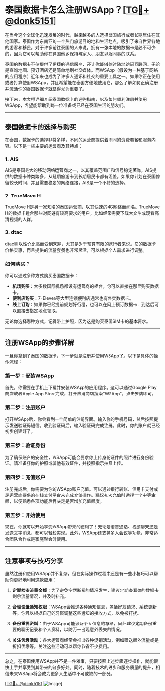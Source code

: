 # 泰国数据卡怎么注册WSApp？[[TG💪+ @donk5151](https://t.me/s/donk5151)]

在当今这个全球化迅速发展的时代，越来越多的人选择出国旅行或者长期居住在其他国家。泰国作为东南亚的一个热门旅游目的地和生活地点，吸引了来自世界各地的游客和移民。对于许多前往泰国的人来说，拥有一张本地的数据卡是必不可少的，因为它可以帮助你在异国他乡保持与家人、朋友以及同事的联系。

泰国的数据卡不仅提供了便捷的通信服务，还让你能够随时随地访问互联网，无论是查询地图、预订酒店还是简单地刷社交媒体。而WSApp（假设为一种基于网络的应用程序）近年来也成为了许多人通讯和社交的重要工具之一。如果你正在使用或者打算使用WSApp，并且希望能在泰国方便地使用它，那么了解如何正确注册并激活你的泰国数据卡就显得尤为重要了。

接下来，本文将详细介绍泰国数据卡的选购指南，以及如何顺利注册并使用WSApp，希望能帮助到每一位准备或已经在泰国生活的朋友们。

---

## 泰国数据卡的选择与购买

在泰国，数据卡的选择非常多样，不同的运营商提供着不同的资费套餐和服务内容。以下是一些主要的运营商及其特点：

### 1. AIS
AIS是泰国最大的移动网络运营商之一，以其覆盖范围广和信号稳定著称。AIS提供的数据卡种类繁多，从短期旅游卡到长期居民卡都有涵盖。如果你计划在泰国停留较长时间，并且需要稳定的网络连接，AIS是一个不错的选择。

### 2. TrueMove H
TrueMove H是另一家知名的泰国运营商，以其快速的4G网络而闻名。TrueMove H的数据卡适合那些对网速有较高要求的用户，比如经常需要下载大文件或观看高清视频的人群。

### 3. dtac
dtac则以性价比高而受到欢迎，尤其是对于预算有限的旅行者来说。它的数据卡价格实惠，而且提供的流量套餐也非常灵活，可以根据个人需求进行调整。

### 如何购买？
你可以通过多种方式购买泰国数据卡：
- **机场购买**：大多数国际机场都设有运营商的柜台，你可以直接在那里购买数据卡。
- **便利店购买**：7-Eleven等大型连锁便利店通常也有售卖数据卡。
- **线上订购**：如果你已经提前规划好行程，也可以在网上预订数据卡，到达后可以直接去指定地点领取。

无论你选择哪种方式，记得带上护照，因为这是购买泰国SIM卡的基本要求。

---

## 注册WSApp的步骤详解

一旦你拿到了泰国的数据卡，下一步就是注册并使用WSApp了。以下是具体的操作流程：

### 第一步：安装WSApp
首先，你需要在手机上下载并安装WSApp的应用程序。这可以通过Google Play商店或者Apple App Store完成。打开应用商店搜索“WSApp”，点击安装即可。

### 第二步：注册账户
打开WSApp后，你会看到一个简单的注册界面。输入你的手机号码，然后按照提示发送验证码短信。收到验证码后，输入验证码完成注册。此时，你的账户就已经初步创建好了。

### 第三步：验证身份
为了确保账户的安全性，WSApp可能会要求你上传身份证件的照片进行身份验证。请准备好你的护照或其他有效证件，并按照指示拍照上传。

### 第四步：充值账户
注册完成后，你需要为你的WSApp账户充值。可以通过银行转账、信用卡支付或是运营商提供的在线支付平台来完成充值操作。建议初次充值时选择一个中等金额，以便熟悉各项功能后再决定是否增加充值额度。

### 第五步：开始使用
现在，你就可以开始享受WSApp带来的便利了！无论是语音通话、视频聊天还是发送文字消息，都可以轻松实现。此外，WSApp还支持多人会议等功能，非常适合团队合作或是家庭聚会时使用。

---

## 注意事项与技巧分享

虽然注册和使用WSApp并不复杂，但在实际操作过程中还是有一些小技巧可以帮助你更好地利用这款应用：

1. **定期检查流量余额**：为了避免突然断网的情况发生，建议定期查看你的数据卡剩余流量情况，并及时补充。
   
2. **合理设置通知权限**：WSApp会推送各种通知信息，包括好友请求、系统更新等。你可以根据自己的习惯调整这些通知的接收方式，以免被打扰。

3. **备份重要资料**：由于WSApp可能涉及个人信息的存储，因此建议定期备份重要的聊天记录和个人资料，以防万一出现意外丢失的情况。

4. **关注优惠活动**：各大运营商经常会推出各种促销活动，例如赠送额外流量或是折扣优惠等。关注这些活动可以帮你节省不少费用。

---

总之，在泰国使用WSApp并不是一件难事，只要按照上述步骤逐步操作，就能很快上手并享受到其带来的诸多好处。同时，随着技术的进步和服务质量的提升，相信未来WSApp将会成为更多人生活中不可或缺的一部分。

[[TG💪+ @donk5151](https://t.me/s/donk5151) ![Image](https://i.postimg.cc/rwNCRYN7/Snipaste-2025-04-30-17-27-05.png)]